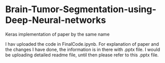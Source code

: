 # Brain-Tumor-Segmentation-using-Deep-Neural-networks
Keras implementation of paper by the same name

I hav uploaded the code in FinalCode.ipynb. For explanation of paper and the changes I have done, the information is in there with .pptx file. I would be uploading detailed readme file, until then please refer to this .pptx file.

